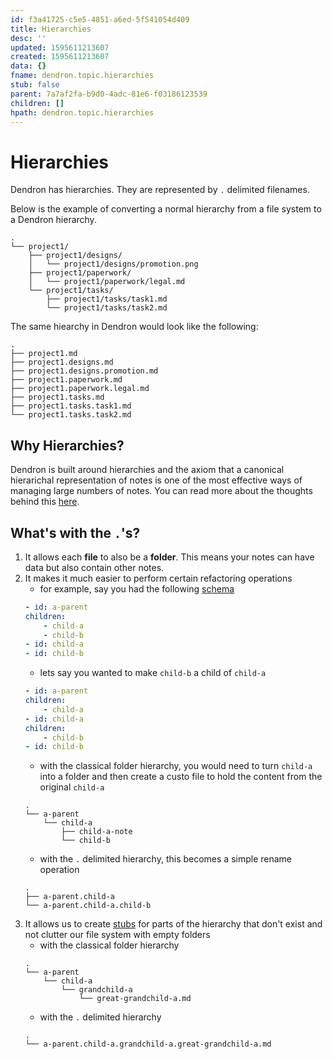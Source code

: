 ```yaml
---
id: f3a41725-c5e5-4851-a6ed-5f541054d409
title: Hierarchies
desc: ''
updated: 1595611213607
created: 1595611213607
data: {}
fname: dendron.topic.hierarchies
stub: false
parent: 7a7af2fa-b9d0-4adc-81e6-f03186123539
children: []
hpath: dendron.topic.hierarchies
---
```

# Hierarchies

Dendron has hierarchies. They are represented by `.` delimited filenames. 

Below is the example of converting a normal hierarchy from a file system to a Dendron hierarchy. 

```
.
└── project1/
    ├── project1/designs/
    │   └── project1/designs/promotion.png
    ├── project1/paperwork/
    │   └── project1/paperwork/legal.md
    └── project1/tasks/
        ├── project1/tasks/task1.md
        └── project1/tasks/task2.md
```


The same hiearchy in Dendron would look like the following:

```
.
├── project1.md
├── project1.designs.md
├── project1.designs.promotion.md
├── project1.paperwork.md
├── project1.paperwork.legal.md
├── project1.tasks.md
├── project1.tasks.task1.md
└── project1.tasks.task2.md
```

## Why Hierarchies?

Dendron is built around hierarchies and the axiom that a canonical hierarichal representation of notes is one of the most effective ways of managing large numbers of notes. You can read more about the thoughts behind this [here](https://kevinslin.com/organizing/its_not_you_its_your_knowledge_base/).

## What's with the `.`'s?


1. It allows each **file** to also be a **folder**. This means your notes can have data but also contain other notes. 
1. It makes it much easier to perform certain refactoring operations
    - for example, say you had the following [schema](c5e5adde-5459-409b-b34d-a0d75cbb1052)
    ```yml
    - id: a-parent
    children:
        - child-a
        - child-b
    - id: child-a
    - id: child-b
    ```
    - lets say you wanted to make `child-b` a child of `child-a`
    ```yml
    - id: a-parent
    children:
        - child-a
    - id: child-a
    children:
        - child-b
    - id: child-b
    ```
    - with the classical folder hierarchy, you would need to turn `child-a` into a folder and then create a custo file to hold the content from the original `child-a`
    ```
    .
    └── a-parent
        └── child-a
            ├── child-a-note
            └── child-b
    ```
    - with the `.` delimited hierarchy, this becomes a simple rename operation
    ```
    .
    ├── a-parent.child-a
    └── a-parent.child-a.child-b
    ```
1. It allows us to create [stubs](c5e5adde-5459-409b-b34d-a0d75cbb1052) for parts of the hierarchy that don't exist and not clutter our file system with empty folders 
    - with the classical folder hierarchy
    ```
    .
    └── a-parent
        └── child-a
            └── grandchild-a
                └── great-grandchild-a.md
    ```
    - with the `.` delimited hierarchy
    ```
    .
    └── a-parent.child-a.grandchild-a.great-grandchild-a.md
    ```
